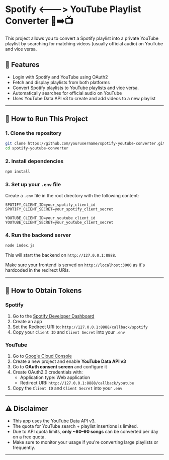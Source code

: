 # Spotify <---> YouTube Playlist Converter 🎵➡️📺

This project allows you to convert a Spotify playlist into a private YouTube playlist by searching for matching videos (usually official audio) on YouTube and vice versa.

## 🔧 Features

- Login with Spotify and YouTube using OAuth2
- Fetch and display playlists from both platforms
- Convert Spotify playlists to YouTube playlists and vice versa.
- Automatically searches for official audio on YouTube
- Uses YouTube Data API v3 to create and add videos to a new playlist

---

## 🚀 How to Run This Project

### 1. Clone the repository

```bash
git clone https://github.com/yourusername/spotify-youtube-converter.git
cd spotify-youtube-converter
```

### 2. Install dependencies

```bash
npm install
```

### 3. Set up your `.env` file

Create a `.env` file in the root directory with the following content:

```
SPOTIFY_CLIENT_ID=your_spotify_client_id
SPOTIFY_CLIENT_SECRET=your_spotify_client_secret

YOUTUBE_CLIENT_ID=your_youtube_client_id
YOUTUBE_CLIENT_SECRET=your_youtube_client_secret
```

### 4. Run the backend server

```bash
node index.js
```

This will start the backend on `http://127.0.0.1:8888`.

Make sure your frontend is served on `http://localhost:3000` as it's hardcoded in the redirect URIs.

---

## 🔑 How to Obtain Tokens

### Spotify

1. Go to the [Spotify Developer Dashboard](https://developer.spotify.com/dashboard/)
2. Create an app
3. Set the Redirect URI to: `http://127.0.0.1:8888/callback/spotify`
4. Copy your `Client ID` and `Client Secret` into your `.env`

### YouTube

1. Go to [Google Cloud Console](https://console.cloud.google.com/)
2. Create a new project and enable **YouTube Data API v3**
3. Go to **OAuth consent screen** and configure it
4. Create OAuth2.0 credentials with:
   - Application type: Web application
   - Redirect URI: `http://127.0.0.1:8888/callback/youtube`
5. Copy the `Client ID` and `Client Secret` into your `.env`

---

## ⚠️ Disclaimer

- This app uses the YouTube Data API v3.
- The quota for YouTube search + playlist insertions is limited.
- Due to API quota limits, **only ~80–90 songs** can be converted per day on a free quota.
- Make sure to monitor your usage if you're converting large playlists or frequently.

---

